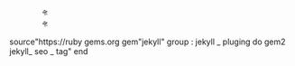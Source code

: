 
                              
                                                             

   
       
                        
            🛸      
            🛸  


<!doctype html>
source"https://ruby gems.org 
gem"jekyll"
group : jekyll _ pluging do
gem2 jekyll_ seo _ tag"
end
 
